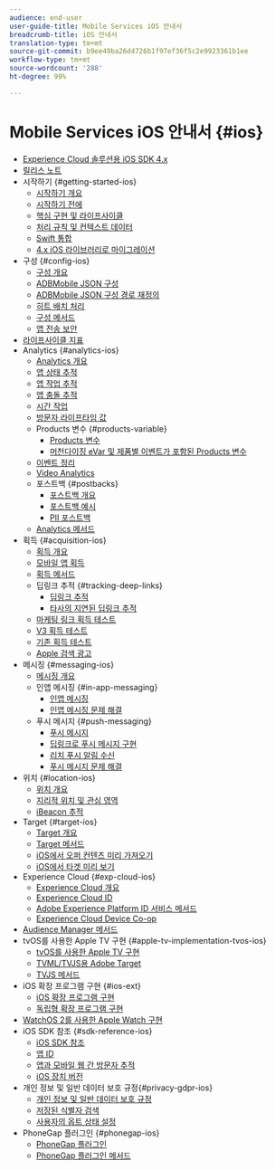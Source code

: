 ```yaml
---
audience: end-user
user-guide-title: Mobile Services iOS 안내서
breadcrumb-title: iOS 안내서
translation-type: tm+mt
source-git-commit: b9ee49ba26d4726b1f97ef36f5c2e9923361b1ee
workflow-type: tm+mt
source-wordcount: '288'
ht-degree: 99%

---
```



# Mobile Services iOS 안내서 {#ios}

+ [Experience Cloud 솔루션용 iOS SDK 4.x](overview.md)
+ [릴리스 노트](rel-notes.md)
+ 시작하기 {#getting-started-ios}
   + [시작하기 개요](getting-started/getting-started.md)
   + [시작하기 전에](getting-started/requirements.md)
   + [핵심 구현 및 라이프사이클](getting-started/dev-qs.md)
   + [처리 규칙 및 컨텍스트 데이터](getting-started/proc-rules.md)
   + [Swift 통합](getting-started/swift-integration.md)
   + [4.x iOS 라이브러리로 마이그레이션](getting-started/migration-v3.md)
+ 구성 {#config-ios}
   + [구성 개요](configuration/configuration.md)
   + [ADBMobile JSON 구성](configuration/json-config/json-config.md)
   + [ADBMobile JSON 구성 경로 재정의](configuration/json-config/json-config-remote.md)
   + [히트 배치 처리](configuration/hit-batching.md)
   + [구성 메서드](configuration/sdk-methods.md)
   + [앱 전송 보안](configuration/app-transport-security.md)
+ [라이프사이클 지표](metrics.md)
+ Analytics {#analytics-ios}
   + [Analytics 개요](analytics-main/analytics-main.md)
   + [앱 상태 추적](analytics-main/states.md)
   + [앱 작업 추적](analytics-main/actions.md)
   + [앱 충돌 추적](analytics-main/crashes.md)
   + [시간 작업](analytics-main/timed-actions.md)
   + [방문자 라이프타임 값](analytics-main/lifetime-value.md)
   + Products 변수 {#products-variable}
      + [Products 변수](analytics-main/products/products.md)
      + [머천다이징 eVar 및 제품별 이벤트가 포함된 Products 변수](analytics-main/products/products-variable-evars-events.md)
   + [이벤트 정리](analytics-main/event-serialization.md)
   + [Video Analytics](analytics-main/video-qs.md)
   + 포스트백 {#postbacks}
      + [포스트백 개요](analytics-main/postback/postback.md)
      + [포스트백 예시](analytics-main/postback/postback-example.md)
      + [PII 포스트백](analytics-main/postback/c-pii-postbacks.md)
   + [Analytics 메서드](analytics-main/analytics-methods.md)
+ 획득 {#acquisition-ios}
   + [획득 개요](acquisition-main/acquisition-main.md)
   + [모바일 앱 획득](acquisition-main/acquisition.md)
   + [획득 메서드](acquisition-main/c-acquisition-methods.md)
   + 딥링크 추적 {#tracking-deep-links}
      + [딥링크 추적](acquisition-main/tracking-deep-links/tracking-deep-links.md)
      + [타사의 지연된 딥링크 추적](acquisition-main/tracking-deep-links/c-tracking-3rd-party-deep-deferred-links.md)
   + [마케팅 링크 획득 테스트](acquisition-main/t-testing-marketing-link-acquisition.md)
   + [V3 획득 테스트](acquisition-main/t-testing-version-3-acquisition.md)
   + [기존 획득 테스트 ](acquisition-main/t-testing-acquisition.md)
   + [Apple 검색 광고](acquisition-main/c-apple-search-ads.md)
+ 메시징 {#messaging-ios}
   + [메시징 개요](messaging-main/messaging-main.md)
   + 인앱 메시징 {#in-app-messaging}
      + [인앱 메시징](messaging-main/messaging/messaging.md)
      + [인앱 메시징 문제 해결](messaging-main/messaging/in-apps-ts.md)
   + 푸시 메시지 {#push-messaging}
      + [푸시 메시지](messaging-main/push-messaging/push-messaging.md)
      + [딥링크로 푸시 메시지 구현](messaging-main/push-messaging/t-mob-imp-push-deeplinking-ios-4x.md)
      + [리치 푸시 알림 수신](messaging-main/push-messaging/c-set-up-rich-push-notif-ios.md)
      + [푸시 메시지 문제 해결](messaging-main/push-messaging/c-troubleshooting-push-messaging.md)
+ 위치 {#location-ios}
   + [위치 개요](location/location.md)
   + [지리적 위치 및 관심 영역](location/geo-poi.md)
   + [iBeacon 추적](location/ibeacon.md)
+ Target {#target-ios}
   + [Target 개요](target-main/target-main.md)
   + [Target 메서드](target-main/c-target-methods.md)
   + [iOS에서 오퍼 컨텐츠 미리 가져오기](target-main/c-mob-target-prefetch-ios.md)
   + [iOS에서 타겟 미리 보기](target-main/c-mob-target-preview-ios.md)
+ Experience Cloud {#exp-cloud-ios}
   + [Experience Cloud 개요](marketing-cloud/marketing-cloud.md)
   + [Experience Cloud ID](marketing-cloud/mcvid.md)
   + [Adobe Experience Platform ID 서비스 메서드](marketing-cloud/mc-methods.md)
   + [Experience Cloud Device Co-op](marketing-cloud/t-mob-mc-device-coop-ios-.md)
+ [Audience Manager 메서드](amm/aam-methods.md)
+ tvOS를 사용한 Apple TV 구현 {#apple-tv-implementation-tvos-ios}
   + [tvOS를 사용한 Apple TV 구현](apple-tv-implementation-tvos/apple-tv-implementation-tvos.md)
   + [TVML/TVJS용 Adobe Target](apple-tv-implementation-tvos/target-for-tvml-tvjs.md)
   + [TVJS 메서드](apple-tv-implementation-tvos/tvjs-methods.md)
+ iOS 확장 프로그램 구현 {#ios-ext}
   + [iOS 확장 프로그램 구현](ios-ext/ios-ext.md)
   + [독립형 확장 프로그램 구현](ios-ext/c-stand-alone-extension-implementation.md)
+ [WatchOS 2를 사용한 Apple Watch 구현](apple-watch-implementation-watchkit.md)
+ iOS SDK 참조 {#sdk-reference-ios}
   + [iOS SDK 참조](reference/reference.md)
   + [앱 ID](reference/app-ids.md)
   + [앱과 모바일 웹 간 방문자 추적](reference/hybrid-app.md)
   + [iOS 장치 버전](reference/device-versions.md)
+ 개인 정보 및 일반 데이터 보호 규정{#privacy-gdpr-ios}
   + [개인 정보 및 일반 데이터 보호 규정](c-mob-privacy-gdpr-ios/c-mob-privacy-gdpr-ios.md)
   + [저장된 식별자 검색](c-mob-privacy-gdpr-ios/c-mob-gdpr-ret-stored-ids-ios.md)
   + [사용자의 옵트 상태 설정](c-mob-privacy-gdpr-ios/privacy.md)
+ PhoneGap 플러그인 {#phonegap-ios}
   + [PhoneGap 플러그인](phonegap/phonegap.md)
   + [PhoneGap 플러그인 메서드](phonegap/phonegap-methods.md)
